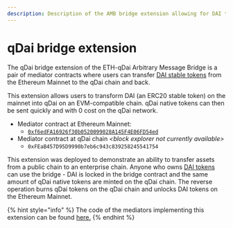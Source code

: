 ```yaml
---
description: Description of the AMB bridge extension allowing for DAI token transfer
---
```


# qDai bridge extension

The qDai bridge extension of the ETH-qDai Arbitrary Message Bridge is a pair of mediator contracts where users can transfer [DAI stable tokens](https://makerdao.com/en/) from the Ethereum Mainnet to the qDai chain and back.

This extension allows users to transform DAI (an ERC20 stable token) on the mainnet into qDai on an EVM-compatible chain. qDai native tokens can then be sent quickly and with 0 cost on the qDai network.

* Mediator contract at Ethereum Mainnet:
  * [`0xf6edFA16926f30b0520099028A145F4E06FD54ed`](https://etherscan.io/address/0xf6edFA16926f30b0520099028A145F4E06FD54ed)
* Mediator contract at qDai chain _\<block explorer not currently available>_
  * `0xFEaB457D95D9990b7eb6c943c839258245541754`

This extension was deployed to demonstrate an ability to transfer assets from a public chain to an enterprise chain. Anyone who owns [DAI tokens](https://etherscan.io/token/0x6b175474e89094c44da98b954eedeac495271d0f) can use the bridge - DAI is locked in the bridge contract and the same amount of qDai native tokens are minted on the qDai chain. The reverse operation burns qDai tokens on the qDai chain and unlocks DAI tokens on the Ethereum Mainnet.

{% hint style="info" %}
The code of the mediators implementing this extension can be found [here.](https://github.com/poanetwork/tokenbridge-contracts/tree/master/contracts/upgradeable\_contracts/erc20\_to\_native)
{% endhint %}
